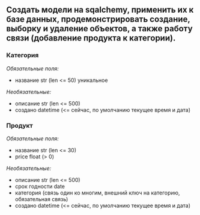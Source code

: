 ## Создать модели на sqalchemy, применить их к базе данных, продемонстрировать создание, выборку и удаление объектов, а также работу связи (добавление продукта к категории).

### __Категория__
*Обязательные поля:*
- название str (len <= 50) уникальное

*Необязательные:*
- описание str (len <= 500)
- создано datetime (<= сейчас, по умолчанию текущее время и дата)

### __Продукт__
*Обязательные поля:*
- название str (len <= 30)
- price float (> 0)

*Необязательные:*
- описание str (len <= 500)
- срок годности date
- категория (связь один ко многим, внешний ключ на категорию, обязательная связь)
- создано datetime (<= сейчас, по умолчанию текущее время и дата)
